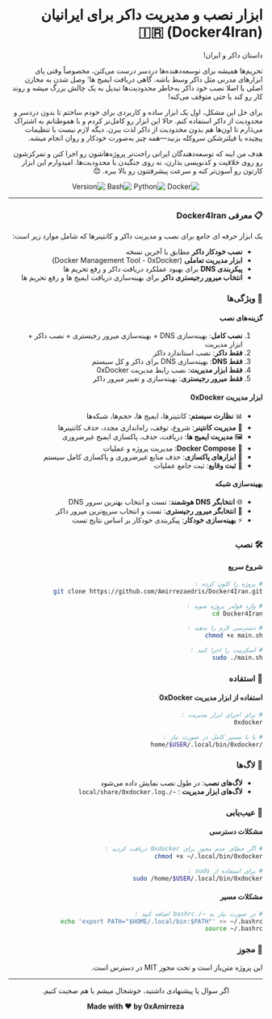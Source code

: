 <div dir="rtl" lang="fa">

# ابزار نصب و مدیریت داکر برای ایرانیان (Docker4Iran) 🇮🇷

داستان داکر و ایران!

تحریم‌ها همیشه برای توسعه‌دهنده‌ها دردسر درست می‌کنن، مخصوصاً وقتی پای ابزارهای مدرنی مثل داکر وسط باشه. گاهی دریافت ایمیج ها٬ وصل شدن به مخازن اصلی یا اصلا نصب خود داکر به‌خاطر محدودیت‌ها تبدیل به یک چالش بزرگ میشه و روند کار رو کند یا حتی متوقف می‌کنه!

برای حل این مشکل، اول یک ابزار ساده و کاربردی برای خودم ساختم تا بدون دردسر و محدودیت از داکر استفاده کنم. حالا این ابزار رو کامل‌تر کردم و با هموطنانم به اشتراک می‌ذارم تا اون‌ها هم بدون محدودیت از داکر لذت ببرن.
دیگه لازم نیست با تنظیمات پیچیده یا فیلترشکن سروکله بزنید—همه چیز به‌صورت خودکار و روان انجام میشه.

هدف من اینه که توسعه‌دهندگان ایرانی راحت‌تر پروژه‌هاشون رو اجرا کنن و تمرکزشون رو روی خلاقیت و کدنویسی بذارن، نه روی جنگیدن با محدودیت‌ها.
امیدوارم این ابزار کارتون رو آسون‌تر کنه و سرعت پیشرفتتون رو بالا ببره. 😊

<div align="center">

![Docker](https://img.shields.io/badge/docker-%230db7ed.svg?style=for-the-badge&logo=docker&logoColor=white)
![Python](https://img.shields.io/badge/python-3670A0?style=for-the-badge&logo=python&logoColor=ffdd54)
![Bash](https://img.shields.io/badge/bash-%23121011.svg?style=for-the-badge&logo=gnu-bash&logoColor=white)
![Version](https://img.shields.io/badge/version-1.0.0-blue?style=for-the-badge)

</div>

---

### 📋 معرفی Docker4Iran

یک ابزار حرفه ای جامع برای نصب و مدیریت داکر و کانتینرها که شامل موارد زیر است:
- **نصب خودکار داکر** مطابق با آخرین نسخه 
- **ابزار مدیریت تعاملی** (Docker Management Tool - 0xDocker)
- **پیکربندی DNS** برای بهبود عملکرد دریافت داکر و رفع تحریم ها
- **انتخاب میرور رجیستری داکر** برای بهینه‌سازی دریافت ایمیج ها  و رفع تحریم ها

### 🚀 ویژگی‌ها

#### گزینه‌های نصب
1. **نصب کامل**: بهینه‌سازی DNS + بهینه‌سازی میرور رجیستری + نصب داکر + ابزار مدیریت
2. **فقط داکر**: نصب استاندارد داکر
3. **فقط DNS**: بهینه‌سازی DNS برای داکر و کل سیستم
4. **فقط ابزار مدیریت**: نصب رابط مدیریت 0xDocker
5. **فقط میرور رجیستری**: بهینه‌سازی و تغییر میرور داکر

#### ابزار مدیریت 0xDocker
- 📊 **نظارت سیستم**: کانتینرها، ایمیج ها، حجم‌ها، شبکه‌ها
- 🔧 **مدیریت کانتینر**: شروع، توقف، راه‌اندازی مجدد، حذف کانتینرها
- 🖼️ **مدیریت ایمیج ها**: دریافت، حذف، پاکسازی ایمیج غیرضروری
- 🐳 **Docker Compose**: مدیریت پروژه و عملیات
- 🧹 **ابزارهای پاکسازی**: حذف منابع غیرضروری و پاکسازی کامل سیستم
- 📝 **ثبت وقایع**: ثبت جامع عملیات

#### بهینه‌سازی شبکه
- 🌐 **انتخابگر DNS هوشمند**: تست و انتخاب بهترین سرور DNS
- 🔄 **انتخابگر میرور رجیستری**: تست و انتخاب سریع‌ترین میرور داکر
- ⚡ **بهینه‌سازی خودکار**: پیکربندی خودکار بر اساس نتایج تست

### 🛠️ نصب

#### شروع سریع
```bash
# پروژه را کلون کرده :
git clone https://github.com/Amirrezaedris/Docker4Iran.git

# وارد فولدر پروژه شوید :
cd Docker4Iran

# دسترسی لازم را بدهید :
chmod +x main.sh

# اسکریپت را اجرا کنید :
sudo ./main.sh
```


### 🎯 استفاده

#### استفاده از ابزار مدیریت 0xDocker
```bash
# برای اجرای ابزار مدیریت :
0xdocker

# یا با مسیر کامل در صورت نیاز :
/home/$USER/.local/bin/0xdocker
```


### 📝 لاگ‌ها

- **لاگ‌های نصب**: در طول نصب نمایش داده می‌شود
- **لاگ‌های ابزار مدیریت** : `~/.local/share/0xdocker.log`

### 🐛 عیب‌یابی

#### مشکلات دسترسی
```bash
# اگر خطای عدم مجوز برای 0xdocker دریافت کردید :
chmod +x ~/.local/bin/0xdocker

# برای استفاده از sudo :
sudo /home/$USER/.local/bin/0xdocker
```

#### مشکلات مسیر
```bash
# در صورت نیاز به ~/.bashrc اضافه کنید :
echo 'export PATH="$HOME/.local/bin:$PATH"' >> ~/.bashrc
source ~/.bashrc
```

### 📄 مجوز

این پروژه متن‌باز است و تحت مجوز MIT در دسترس است.

---

<div align="center">
 <p>اگر سوال یا پیشنهادی داشتید، خوشحال میشم با هم صحبت کنیم.</p>
  <strong>Made with ❤️ by 0xAmirreza</strong>
</div>

</div>
